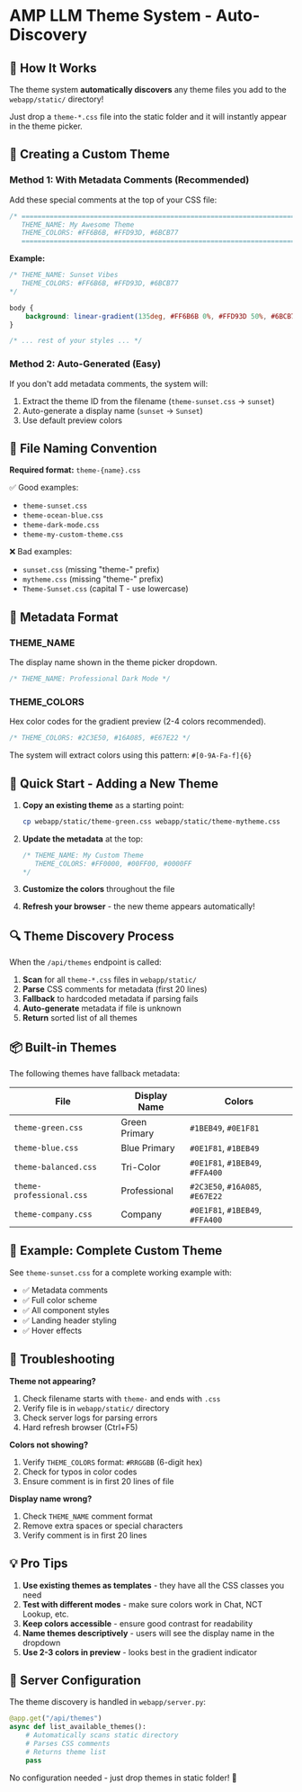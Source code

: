 # AMP LLM Theme System - Auto-Discovery

## 🎨 How It Works

The theme system **automatically discovers** any theme files you add to the `webapp/static/` directory!

Just drop a `theme-*.css` file into the static folder and it will instantly appear in the theme picker.

## 📝 Creating a Custom Theme

### Method 1: With Metadata Comments (Recommended)

Add these special comments at the top of your CSS file:

```css
/* ============================================================================
   THEME_NAME: My Awesome Theme
   THEME_COLORS: #FF6B6B, #FFD93D, #6BCB77
   ============================================================================ */
```

**Example:**
```css
/* THEME_NAME: Sunset Vibes
   THEME_COLORS: #FF6B6B, #FFD93D, #6BCB77
*/

body {
    background: linear-gradient(135deg, #FF6B6B 0%, #FFD93D 50%, #6BCB77 100%);
}

/* ... rest of your styles ... */
```

### Method 2: Auto-Generated (Easy)

If you don't add metadata comments, the system will:
1. Extract the theme ID from the filename (`theme-sunset.css` → `sunset`)
2. Auto-generate a display name (`sunset` → `Sunset`)
3. Use default preview colors

## 📁 File Naming Convention

**Required format:** `theme-{name}.css`

✅ Good examples:
- `theme-sunset.css`
- `theme-ocean-blue.css`
- `theme-dark-mode.css`
- `theme-my-custom-theme.css`

❌ Bad examples:
- `sunset.css` (missing "theme-" prefix)
- `mytheme.css` (missing "theme-" prefix)
- `Theme-Sunset.css` (capital T - use lowercase)

## 🎯 Metadata Format

### THEME_NAME
The display name shown in the theme picker dropdown.

```css
/* THEME_NAME: Professional Dark Mode */
```

### THEME_COLORS
Hex color codes for the gradient preview (2-4 colors recommended).

```css
/* THEME_COLORS: #2C3E50, #16A085, #E67E22 */
```

The system will extract colors using this pattern: `#[0-9A-Fa-f]{6}`

## 🚀 Quick Start - Adding a New Theme

1. **Copy an existing theme** as a starting point:
   ```bash
   cp webapp/static/theme-green.css webapp/static/theme-mytheme.css
   ```

2. **Update the metadata** at the top:
   ```css
   /* THEME_NAME: My Custom Theme
      THEME_COLORS: #FF0000, #00FF00, #0000FF
   */
   ```

3. **Customize the colors** throughout the file

4. **Refresh your browser** - the new theme appears automatically!

## 🔍 Theme Discovery Process

When the `/api/themes` endpoint is called:

1. **Scan** for all `theme-*.css` files in `webapp/static/`
2. **Parse** CSS comments for metadata (first 20 lines)
3. **Fallback** to hardcoded metadata if parsing fails
4. **Auto-generate** metadata if file is unknown
5. **Return** sorted list of all themes

## 📦 Built-in Themes

The following themes have fallback metadata:

| File | Display Name | Colors |
|------|-------------|--------|
| `theme-green.css` | Green Primary | `#1BEB49`, `#0E1F81` |
| `theme-blue.css` | Blue Primary | `#0E1F81`, `#1BEB49` |
| `theme-balanced.css` | Tri-Color | `#0E1F81`, `#1BEB49`, `#FFA400` |
| `theme-professional.css` | Professional | `#2C3E50`, `#16A085`, `#E67E22` |
| `theme-company.css` | Company | `#0E1F81`, `#1BEB49`, `#FFA400` |

## 🎨 Example: Complete Custom Theme

See `theme-sunset.css` for a complete working example with:
- ✅ Metadata comments
- ✅ Full color scheme
- ✅ All component styles
- ✅ Landing header styling
- ✅ Hover effects

## 🐛 Troubleshooting

**Theme not appearing?**
1. Check filename starts with `theme-` and ends with `.css`
2. Verify file is in `webapp/static/` directory
3. Check server logs for parsing errors
4. Hard refresh browser (Ctrl+F5)

**Colors not showing?**
1. Verify `THEME_COLORS` format: `#RRGGBB` (6-digit hex)
2. Check for typos in color codes
3. Ensure comment is in first 20 lines of file

**Display name wrong?**
1. Check `THEME_NAME` comment format
2. Remove extra spaces or special characters
3. Verify comment is in first 20 lines

## 💡 Pro Tips

1. **Use existing themes as templates** - they have all the CSS classes you need
2. **Test with different modes** - make sure colors work in Chat, NCT Lookup, etc.
3. **Keep colors accessible** - ensure good contrast for readability
4. **Name themes descriptively** - users will see the display name in the dropdown
5. **Use 2-3 colors in preview** - looks best in the gradient indicator

## 🔧 Server Configuration

The theme discovery is handled in `webapp/server.py`:

```python
@app.get("/api/themes")
async def list_available_themes():
    # Automatically scans static directory
    # Parses CSS comments
    # Returns theme list
    pass
```

No configuration needed - just drop themes in static folder! 🎉
